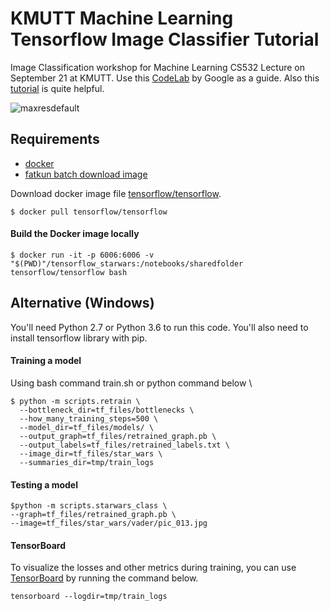 # KMUTT Machine Learning Tensorflow Image Classifier Tutorial
Image Classification workshop for Machine Learning CS532 Lecture on September 21 at KMUTT.
Use this [CodeLab](https://codelabs.developers.google.com/codelabs/tensorflow-for-poets/?utm_campaign=chrome_series_machinelearning_063016&utm_source=gdev&utm_medium=yt-desc#0) by Google as a guide. Also this [tutorial](https://www.tensorflow.org/versions/r0.9/how_tos/image_retraining/index.html) is quite helpful.

![maxresdefault](https://user-images.githubusercontent.com/28506207/30697140-242e8178-9f08-11e7-93a6-f93b47c28e22.jpg)

## Requirements

* [docker](https://www.docker.com/products/docker-toolbox)
* [fatkun batch download image](https://chrome.google.com/webstore/detail/fatkun-batch-download-ima/nnjjahlikiabnchcpehcpkdeckfgnohf?hl=en)

Download docker image file [tensorflow/tensorflow](https://hub.docker.com/r/tensorflow/tensorflow/).
```shell
$ docker pull tensorflow/tensorflow
```

#### Build the Docker image locally
```shell
$ docker run -it -p 6006:6006 -v "$(PWD)"/tensorflow_starwars:/notebooks/sharedfolder tensorflow/tensorflow bash
```

## Alternative (Windows)
You'll need Python 2.7 or Python 3.6 to run this code. You'll also need to install tensorflow library with pip.

#### Training a model
Using bash command train.sh or python command below \

```shell
$ python -m scripts.retrain \
  --bottleneck_dir=tf_files/bottlenecks \
  --how_many_training_steps=500 \
  --model_dir=tf_files/models/ \
  --output_graph=tf_files/retrained_graph.pb \
  --output_labels=tf_files/retrained_labels.txt \
  --image_dir=tf_files/star_wars \
  --summaries_dir=tmp/train_logs
```

#### Testing a model
```shell
$python -m scripts.starwars_class \
--graph=tf_files/retrained_graph.pb \
--image=tf_files/star_wars/vader/pic_013.jpg
```
#### TensorBoard

To visualize the losses and other metrics during training, you can use
[TensorBoard](https://github.com/tensorflow/tensorboard)
by running the command below.

```shell
tensorboard --logdir=tmp/train_logs
```
